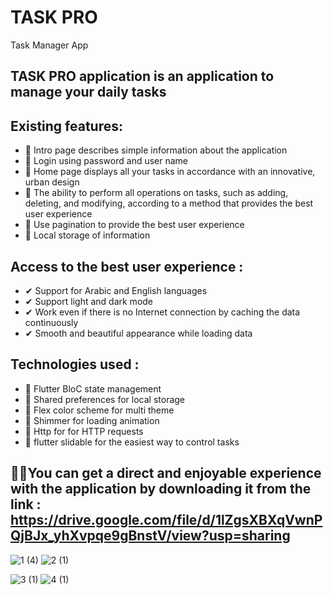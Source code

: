 # TASK PRO

Task Manager App

## TASK PRO application is an application to manage your daily tasks

## Existing features:
- 🤞 Intro page describes simple information about the application
- 🤞 Login using password and user name
- 🤞 Home page displays all your tasks in accordance with an innovative, urban design
- 🤞 The ability to perform all operations on tasks, such as adding, deleting, and modifying, according to a method that provides the best user experience
- 🤞 Use pagination to provide the best user experience
- 🤞 Local storage of information

## Access to the best user experience :
- ✔ Support for Arabic and English languages
- ✔ Support light and dark mode
- ✔ Work even if there is no Internet connection by caching the data continuously
- ✔ Smooth and beautiful appearance while loading data


## Technologies used :
- 👏 Flutter BloC state management
- 👏 Shared preferences for local storage
- 👏 Flex color scheme for multi theme
- 👏 Shimmer for loading animation
- 👏 Http for for HTTP requests
- 👏 flutter slidable for the easiest way to control tasks

## 🎃🎉You can get a direct and enjoyable experience with the application by downloading it from the link : https://drive.google.com/file/d/1lZgsXBXqVwnPQjBJx_yhXvpqe9gBnstV/view?usp=sharing





![1 (4)](https://github.com/AzzamMohammad/task_pro/assets/103268849/ab99e060-0fab-4fe1-a7e2-ee4857a71633)
![2 (1)](https://github.com/AzzamMohammad/task_pro/assets/103268849/d9ca83ce-37a5-43ac-8835-a2feb08e1ca1)


![3 (1)](https://github.com/AzzamMohammad/task_pro/assets/103268849/b94dfd36-90bb-464e-9fef-0d85fe4b9335)
![4 (1)](https://github.com/AzzamMohammad/task_pro/assets/103268849/9bb9af00-42fe-426d-a21a-bac430d683ff)




